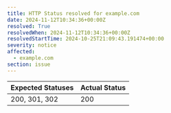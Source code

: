 ```yaml
---
title: HTTP Status resolved for example.com
date: 2024-11-12T10:34:36+00:00Z
resolved: True
resolvedWhen: 2024-11-12T10:34:36+00:00Z
resolvedStartTime: 2024-10-25T21:09:43.191474+00:00
severity: notice
affected:
  - example.com
section: issue
---
```


| Expected Statuses | Actual Status  |
|-------------------|----------------|
| 200, 301, 302 | 200 |
